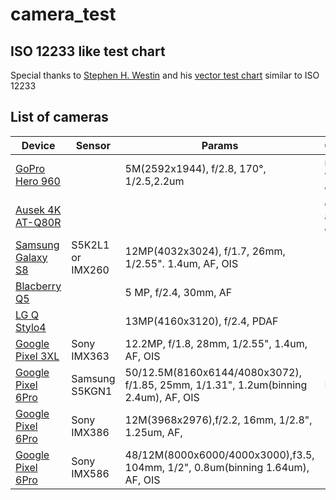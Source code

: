 # camera_test

## ISO 12233 like test chart

Special thanks to [Stephen H. Westin](http://www.graphics.cornell.edu/~westin/) and his [vector test chart](https://www.graphics.cornell.edu/~westin/misc/res-chart.html) similar to ISO 12233


## List of cameras
| Device | Sensor | Params | Comments |
|---|---|---|---|
| [GoPro Hero 960](https://en.wikipedia.org/wiki/GoPro#HD_HERO_960)  |  |5M(2592x1944), f/2.8, 170°, 1/2.5,2.2um  | my oldest working camera |
| [Ausek 4K AT-Q80R](https://www.ausekcamera.com/products/action-camera/at-q63cr.html) | | | chipest action camera|
| [Samsung Galaxy S8](https://www.gsmarena.com/samsung_galaxy_s8-8161.php) | S5K2L1 or IMX260| 12MP(4032x3024), f/1.7, 26mm, 1/2.55". 1.4um, AF, OIS|  |
| [Blacberry Q5](https://www.gsmarena.com/blackberry_q5-5452.php) | | 5 MP, f/2.4, 30mm, AF | |
| [LG Q Stylo4](https://www.gsmarena.com/lg_q_stylo_4-9251.php) | | 13MP(4160x3120), f/2.4, PDAF | |
| [Google Pixel 3XL](https://www.gsmarena.com/google_pixel_3_xl-9257.php) |  Sony IMX363 | 12.2MP, f/1.8, 28mm, 1/2.55", 1.4um, AF, OIS| |
| [Google Pixel 6Pro](https://www.gsmarena.com/google_pixel_6_pro-10918.php) |  Samsung S5KGN1 | 50/12.5M(8160x6144/4080x3072), f/1.85, 25mm, 1/1.31", 1.2um(binning 2.4um), AF, OIS| FoV 82 |
| [Google Pixel 6Pro](https://www.gsmarena.com/google_pixel_6_pro-10918.php) |  Sony IMX386 | 12M(3968x2976),f/2.2, 16mm, 1/2.8", 1.25um, AF,| |
| [Google Pixel 6Pro](https://www.gsmarena.com/google_pixel_6_pro-10918.php) |  Sony IMX586 | 48/12M(8000x6000/4000x3000),f3.5, 104mm, 1/2", 0.8um(binning 1.64um), AF, OIS| |
